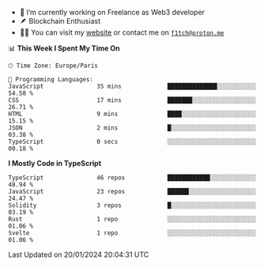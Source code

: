 - 🔭 I’m currently working on Freelance as Web3 developer
- 🪶 Blockchain Enthusiast
- 👨‍💻 You can visit my [website](https://f1tch.xyz) or contact me on [`f1tch@proton.me`](mailto:f1tch@proton.me)

<!--START_SECTION:waka-->
📊 **This Week I Spent My Time On** 

```text
🕑︎ Time Zone: Europe/Paris

💬 Programming Languages: 
JavaScript               35 mins             ██████████████░░░░░░░░░░░   54.58 % 
CSS                      17 mins             ███████░░░░░░░░░░░░░░░░░░   26.71 % 
HTML                     9 mins              ████░░░░░░░░░░░░░░░░░░░░░   15.15 % 
JSON                     2 mins              █░░░░░░░░░░░░░░░░░░░░░░░░   03.38 % 
TypeScript               0 secs              ░░░░░░░░░░░░░░░░░░░░░░░░░   00.18 % 
```

**I Mostly Code in TypeScript** 

```text
TypeScript               46 repos            ████████████░░░░░░░░░░░░░   48.94 % 
JavaScript               23 repos            ██████░░░░░░░░░░░░░░░░░░░   24.47 % 
Solidity                 3 repos             █░░░░░░░░░░░░░░░░░░░░░░░░   03.19 % 
Rust                     1 repo              ░░░░░░░░░░░░░░░░░░░░░░░░░   01.06 % 
Svelte                   1 repo              ░░░░░░░░░░░░░░░░░░░░░░░░░   01.06 % 
```




 Last Updated on 20/01/2024 20:04:31 UTC
<!--END_SECTION:waka-->
